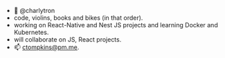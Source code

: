 - 👋  @charlytron
- code, violins, books and bikes (in that order).
- working on React-Native and Nest JS projects and learning Docker and Kubernetes.
- will collaborate on JS, React projects.
- 📫  ctompkins@pm.me.

<!---
charlytron/charlytron is a ✨ special ✨ repository because its `README.md` (this file) appears on your GitHub profile.
You can click the Preview link to take a look at your changes.
--->
